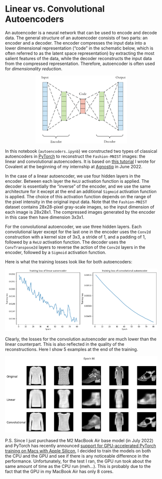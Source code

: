 # Linear vs. Convolutional Autoencoders

An autoencoder is a neural network that can be used to encode and decode data. The general structure of an autoencoder consists of two parts: an encoder and a decoder. The encoder compresses the input data into a lower dimensional representation (“code” in the schematic below, which is often referred to as the latent space representation) by extracting the most salient features of the data, while the decoder reconstructs the input data from the compressed representation. Therefore, autoencoder is often used for *dimensionality reduction*.

<p align="center">
    <img src="img/schematic.png" alt="AE_schematic" style="width:60%;"/>
</p>

In this notebook (`autoencoders.ipynb`) we constructed two types of classical autoencoders in [PyTorch](https://pytorch.org/) to reconstruct the `Fashion-MNIST` images: the linear and convolutional autoencoders. It is based on [this tutorial](https://covalent.readthedocs.io/en/latest/tutorials/machine_learning/autoencoders.html#) I wrote for Covalent at the beginning of my internship at [Agnostiq](https://agnostiq.ai/) in June 2022.

In the case of a linear autoencoder, we use four hidden layers in the encoder. Between each layer the `ReLU` activation function is applied. The decoder is essentially the “inverse” of the encoder, and we use the same architecture for it except at the end an additional `Sigmoid` activation function is applied. The choice of this activation function depends on the range of the pixel intensity in the original input data. Note that the `Fashion-MNIST` dataset contains 28x28-pixel gray-scale images, so the input dimension of each image is 28x28x1. The compressed images generated by the encoder in this case then have dimension 3x3x1. 

For the convolutional autoencoder, we use three hidden layers. Each convolutional layer except for the last one in the encoder uses the `Conv2d` construction with a kernel size of 3x3, a stride of 1, and a padding of 1, followed by a `ReLU` activation function. The decoder uses the `ConvTranspose2d` layers to reverse the action of the `Conv2d` layers in the encoder, followed by a `Sigmoid` activation function.

Here is what the training losses look like for both autoencoders:

![train_losses](img/train_losses.png)

Clearly, the losses for the convolution autoencoder are much lower than the linear counterpart. This is also reflected in the quality of the reconstructions. Here I show 5 examples at the end of the training.

![reconstructions](img/outputs.png)

P.S. Since I just purchased the M2 MacBook Air base model (in July 2022) and PyTorch has recently announced [support for GPU-accelerated PyTorch training on Macs with Apple Silicon](https://pytorch.org/blog/introducing-accelerated-pytorch-training-on-mac/), I decided to train the models on both the CPU and the GPU and see if there is any noticeable difference in the performance. Unfortunately, for the test I ran, the GPU run took about the same amount of time as the CPU run (meh...). This is probably due to the fact that the GPU in my MacBook Air has only 8 cores.
